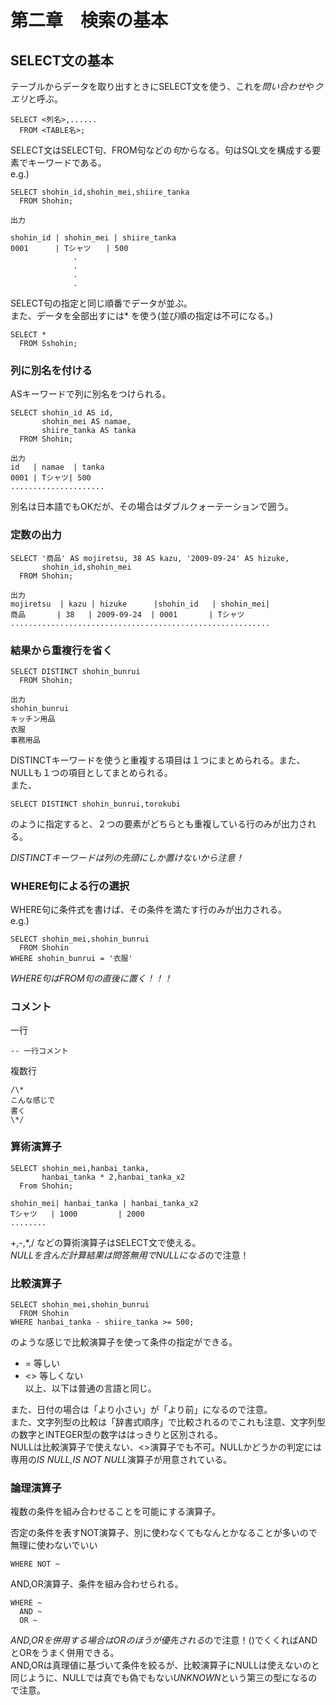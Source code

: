 # 第二章　検索の基本
## SELECT文の基本

テーブルからデータを取り出すときにSELECT文を使う、これを*問い合わせ*や*クエリ*と呼ぶ。  
~~~
SELECT <列名>,......
  FROM <TABLE名>;
~~~  

SELECT文はSELECT句、FROM句などの*句*からなる。句はSQL文を構成する要素でキーワードである。  
e.g.)  
~~~
SELECT shohin_id,shohin_mei,shiire_tanka
  FROM Shohin;

出力

shohin_id | shohin_mei | shiire_tanka
0001      | Tシャツ　　| 500
              .
              .
              .
              .  
~~~  
SELECT句の指定と同じ順番でデータが並ぶ。  
また、データを全部出すには\* を使う(並び順の指定は不可になる。)  
 
~~~
SELECT *
  FROM Sshohin;
~~~  

### 列に別名を付ける
ASキーワードで列に別名をつけられる。  
~~~
SELECT shohin_id AS id,
       shohin_mei AS namae,
       shiire_tanka AS tanka
  FROM Shohin;

出力
id   | namae  | tanka
0001 | Tシャツ| 500
.....................
~~~  
別名は日本語でもOKだが、その場合はダブルクォーテーションで囲う。  

### 定数の出力

~~~
SELECT '商品' AS mojiretsu, 38 AS kazu, '2009-09-24' AS hizuke,
       shohin_id,shohin_mei
  FROM Shohin;

出力
mojiretsu  | kazu | hizuke      |shohin_id   | shohin_mei|
商品       | 38   | 2009-09-24  | 0001       | Tシャツ
..........................................................
~~~  

### 結果から重複行を省く
~~~
SELECT DISTINCT shohin_bunrui
  FROM Shohin;

出力
shohin_bunrui 
キッチン用品
衣服
事務用品
~~~  

DISTINCTキーワードを使うと重複する項目は１つにまとめられる。また、NULLも１つの項目としてまとめられる。  
また、  
~~~
SELECT DISTINCT shohin_bunrui,torokubi
~~~  
のように指定すると、２つの要素がどちらとも重複している行のみが出力される。  

*DISTINCTキーワードは列の先頭にしか置けないから注意！*    

### WHERE句による行の選択

WHERE句に条件式を書けば、その条件を満たす行のみが出力される。  
e.g.)  

~~~
SELECT shohin_mei,shohin_bunrui
  FROM Shohin
WHERE shohin_bunrui = '衣服'
~~~  

*WHERE句はFROM句の直後に置く！！！*  

### コメント
一行  
~~~
-- 一行コメント
~~~  
複数行  
~~~
/\*
こんな感じで
書く
\*/
~~~  

### 算術演算子

~~~
SELECT shohin_mei,hanbai_tanka,
       hanbai_tanka * 2,hanbai_tanka_x2
  From Shohin;

shohin_mei| hanbai_tanka | hanbai_tanka_x2
Tシャツ   | 1000         | 2000
........
~~~  

+,-,\*,/ などの算術演算子はSELECT文で使える。  
*NULLを含んだ計算結果は問答無用でNULLになる*ので注意！  

### 比較演算子

~~~
SELECT shohin_mei,shohin_bunrui
  FROM Shohin
WHERE hanbai_tanka - shiire_tanka >= 500;
~~~  
のような感じで比較演算子を使って条件の指定ができる。  
- =  等しい
- <> 等しくない  
以上、以下は普通の言語と同じ。  

また、日付の場合は「より小さい」が「より前」になるので注意。  
また、文字列型の比較は「辞書式順序」で比較されるのでこれも注意、文字列型の数字とINTEGER型の数字ははっきりと区別される。  
NULLは比較演算子で使えない、<>演算子でも不可。NULLかどうかの判定には専用の*IS NULL,IS NOT NULL*演算子が用意されている。  

### 論理演算子
複数の条件を組み合わせることを可能にする演算子。  

否定の条件を表すNOT演算子、別に使わなくてもなんとかなることが多いので無理に使わないでいい  

~~~
WHERE NOT ~
~~~  

AND,OR演算子、条件を組み合わせられる。  
~~~
WHERE ~
  AND ~
  OR ~
~~~  
*AND,ORを併用する場合はORのほうが優先される*ので注意！()でくくればANDとORをうまく併用できる。  
AND,ORは真理値に基づいて条件を絞るが、比較演算子にNULLは使えないのと同じように、NULLでは真でも偽でもない*UNKNOWN*という第三の型になるので注意。  

